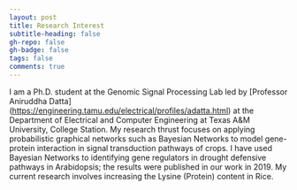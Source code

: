 ```yaml
---
layout: post
title: Research Interest
subtitle-heading: false
gh-repo: false
gh-badge: false
tags: false
comments: true
---
```

I am a Ph.D. student at the Genomic Signal Processing Lab led by [Professor Aniruddha Datta] (https://engineering.tamu.edu/electrical/profiles/adatta.html) at the Department of Electrical and Computer Engineering at Texas A&M University, College Station. My research thrust focuses on applying probabilistic graphical networks such as Bayesian Networks to model gene-protein interaction in signal transduction pathways of crops. I have used Bayesian Networks to identifying gene regulators in drought defensive pathways in Arabidopsis; the results were published in our work in 2019.  My current research involves increasing the Lysine (Protein) content in Rice.
